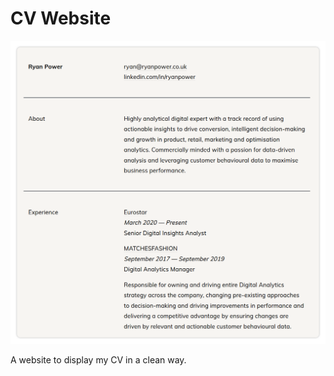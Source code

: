 # CV Website

![alt text](https://github.com/rpower/cv-website/blob/master/screenshot.png)

A website to display my CV in a clean way.
